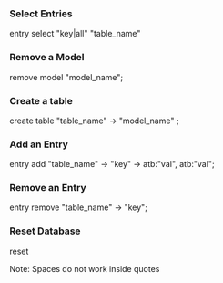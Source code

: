 
### Select Entries
entry select "key|all" "table_name"

### Remove a Model
remove model "model_name";

### Create a table
create table "table_name" -> "model_name" ;

### Add an Entry
entry add "table_name" -> "key" -> atb:"val", atb:"val";

### Remove an Entry
entry remove "table_name" -> "key";

### Reset Database
reset

Note: Spaces do not work inside quotes
